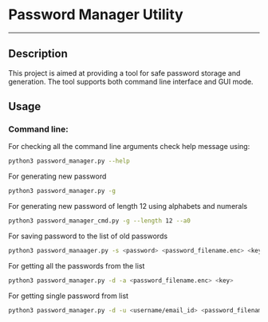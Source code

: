 # Password Manager Utility
---

## Description

This project is aimed at providing a tool for safe password storage and generation.
The tool supports both command line interface and GUI mode.

## Usage

### Command line:

For checking all the command line arguments check help message using:
```bash
python3 password_manager.py --help
```

For generating new password
```bash
python3 password_manager.py -g
```

For generating new password of length 12 using alphabets and numerals
```bash
python3 password_manager_cmd.py -g --length 12 --a0
```

For saving password to the list of old passwords
```bash
python3 password_manaager.py -s <password> <password_filename.enc> <key>
```

For getting all the passwords from the list
```bash
python3 password_manager.py -d -a <password_filename.enc> <key>
```

For getting single password from list
```bash
python3 password_manager.py -d -u <username/email_id> <password_filename.enc> <key>
```
